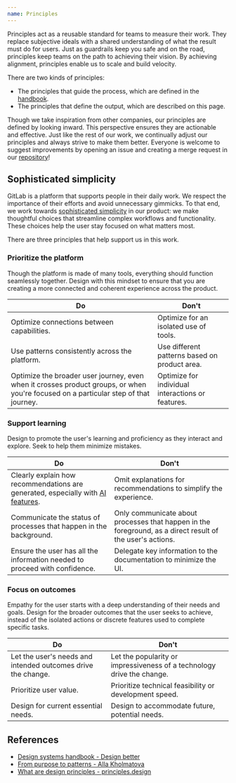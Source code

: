 ```yaml
---
name: Principles
---
```


Principles act as a reusable standard for teams to measure their work. They replace subjective ideals with a shared understanding of what the result must do for users. Just as guardrails keep you safe and on the road, principles keep teams on the path to achieving their vision. By achieving alignment, principles enable us to scale and build velocity.

There are two kinds of principles:

- The principles that guide the process, which are defined in the [handbook](https://about.gitlab.com/handbook/product/#product-principles).
- The principles that define the output, which are described on this page.

Though we take inspiration from other companies, our principles are defined by looking inward. This perspective ensures they are actionable and effective. Just like the rest of our work, we continually adjust our principles and always strive to make them better. Everyone is welcome to suggest improvements by opening an issue and creating a merge request in our [repository](https://gitlab.com/gitlab-org/gitlab-services/design.gitlab.com)!

## Sophisticated simplicity

GitLab is a platform that supports people in their daily work. We respect the importance of their efforts and avoid unnecessary gimmicks. To that end, we work towards [sophisticated simplicity](https://handbook.gitlab.com/handbook/product/ux/product-designer/#aiming-towards-sophisticated-simplicity) in our product: we make thoughtful choices that streamline complex workflows and functionality. These choices help the user stay focused on what matters most.

There are three principles that help support us in this work.

### Prioritize the platform

Though the platform is made of many tools, everything should function seamlessly together. Design with this mindset to ensure that you are creating a more connected and coherent experience across the product.

| Do                                                                                                                                              | Don't                                                                                                                                                              |
| ----------------------------------------------------------------------------------------------------------------------------------------------- | ------------------------------------------------------------------------------------------------------------------------------------------------------------------ |
| Optimize connections between capabilities. | Optimize for an isolated use of tools.  |
| Use patterns consistently across the platform. | Use different patterns based on product area.  |
| Optimize the broader user journey, even when it crosses product groups, or when you're focused on a particular step of that journey. | Optimize for individual interactions or features.  |

<!--
 1. **Bold sub principle(s) title** Explanation, plus optional reference
  - Example(s), plus link towards a reference in real-life
-->

### Support learning

Design to promote the user's learning and proficiency as they interact and explore. Seek to help them minimize mistakes.

| Do                                                                                                                                              | Don't                                                                                                                                                              |
| ----------------------------------------------------------------------------------------------------------------------------------------------- | ------------------------------------------------------------------------------------------------------------------------------------------------------------------ |
| Clearly explain how recommendations are generated, especially with [AI features](/usability/ai-human-interaction#be-transparent). | Omit explanations for recommendations to simplify the experience. |
| Communicate the status of processes that happen in the background. | Only communicate about processes that happen in the foreground, as a direct result of the user's actions. |
| Ensure the user has all the information needed to proceed with confidence. | Delegate key information to the documentation to minimize the UI. |

<!--
1. **Bold sub principle(s) title** Explanation, plus optional reference
  - Example(s), plus link towards a reference in real-life
-->

### Focus on outcomes

Empathy for the user starts with a deep understanding of their needs and goals. Design for the broader outcomes that the user seeks to achieve, instead of the isolated actions or discrete features used to complete specific tasks.

| Do                                                                                                                                              | Don't                                                                                                                                                              |
| ----------------------------------------------------------------------------------------------------------------------------------------------- | ------------------------------------------------------------------------------------------------------------------------------------------------------------------ |
| Let the user's needs and intended outcomes drive the change. |   Let the popularity or impressiveness of a technology drive the change. |
| Prioritize user value. | Prioritize technical feasibility or development speed. |
| Design for current essential needs. | Design to accommodate future, potential needs. |

## References

- [Design systems handbook - Design better](https://www.designbetter.co/design-systems-handbook/expanding-design-system)
- [From purpose to patterns - Alla Kholmatova](https://speakerdeck.com/craftui/from-purpose-to-patterns)
- [What are design principles - principles.design](https://principles.design/#what-are-design-principles)
